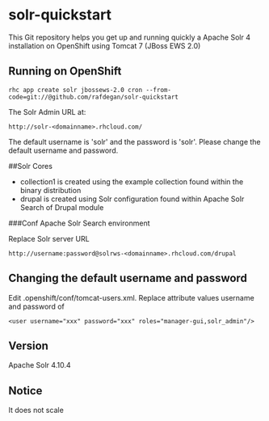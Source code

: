# solr-quickstart
This Git repository helps you get up and running quickly a Apache Solr 4 installation on OpenShift using Tomcat 7 (JBoss EWS 2.0)

## Running on OpenShift

	rhc app create solr jbossews-2.0 cron --from-code=git://@github.com/rafdegan/solr-quickstart

The Solr Admin URL at:
    
	http://solr-<domainname>.rhcloud.com/

The default username is 'solr' and the password is 'solr'.
Please change the default username and password.

##Solr Cores

* collection1 is created using the example collection found within the binary distribution 
* drupal is created using Solr configuration found within Apache Solr Search of Drupal module

###Conf Apache Solr Search environment

Replace Solr server URL

	http://username:password@solrws-<domainname>.rhcloud.com/drupal

## Changing the default username and password
Edit .openshift/conf/tomcat-users.xml. Replace attribute values username and password of <user>

	<user username="xxx" password="xxx" roles="manager-gui,solr_admin"/>

## Version
Apache Solr 4.10.4

## Notice
It does not scale